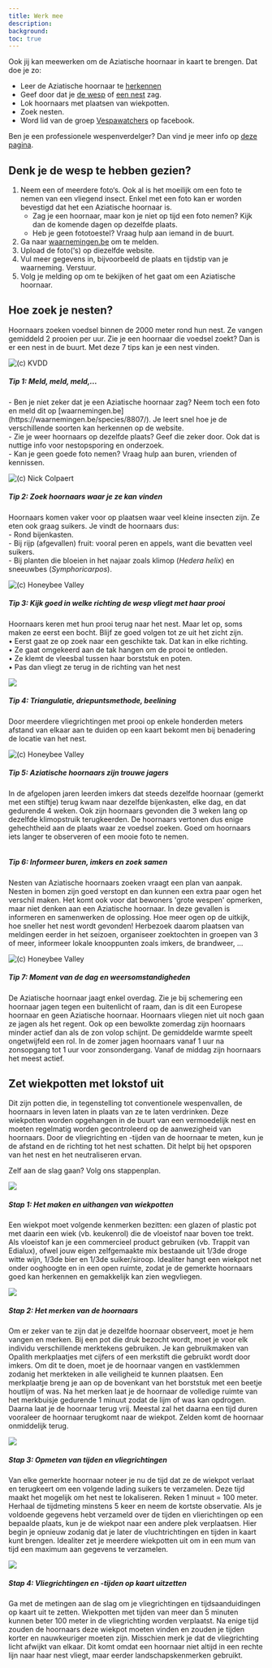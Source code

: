 ```yaml
---
title: Werk mee
description:
background:
toc: true
---
```


Ook jij kan meewerken om de Aziatische hoornaar in kaart te brengen. Dat doe je zo:

- Leer de Aziatische hoornaar te [herkennen](https://vespawatch.be/identification)
- Geef door dat je [de wesp](https://waarnemingen.be/species/8807/) of [een nest](https://vespawatch.be/report-nest/) zag.
- Lok hoornaars met plaatsen van wiekpotten. 
- Zoek nesten.
- Word lid van de  groep [Vespawatchers](https://www.facebook.com/groups/474218836579263/) op facebook.

Ben je een professionele wespenverdelger? Dan vind je meer info op [deze pagina](https://vespawatch.be/professional-eradicators/).

## Denk je de wesp te hebben gezien?

1. Neem een of meerdere foto‘s. Ook al is het moeilijk om een foto te nemen van een vliegend insect. Enkel met een foto kan er worden bevestigd dat het een Aziatische hoornaar is. 
    - Zag je een hoornaar, maar kon je niet op tijd een foto nemen? Kijk dan de komende dagen op dezelfde plaats. 
    -	Heb je geen fototoestel? Vraag hulp aan iemand in de buurt.
2. Ga naar [waarnemingen.be](https://waarnemingen.be/species/8807/) om te melden. 
3. Upload de foto(‘s) op diezelfde website.
4. Vul meer gegevens in, bijvoorbeeld de plaats en tijdstip van je waarneming. Verstuur.
5. Volg je melding op om te bekijken of het gaat om een Aziatische hoornaar.

## Hoe zoek je nesten?
Hoornaars zoeken voedsel binnen de 2000 meter rond hun nest. Ze vangen gemiddeld 2 prooien per uur. Zie je een hoornaar die voedsel zoekt? Dan is er een nest in de buurt. Met deze 7 tips kan je een nest vinden.

<div class="card theme-card-horizontal">
    <img title="(c) KVDD" src="/assets/images/get-involved-search-flying.jpeg">
    <div class="card-body">
        <h5 class="card-title">Tip 1: Meld, meld, meld,...</h5>
        <p class="card-text">- Ben je niet zeker dat je een Aziatische hoornaar zag? Neem toch een foto en meld dit op [waarnemingen.be](https://waarnemingen.be/species/8807/). Je leert snel hoe je de verschillende soorten kan herkennen op de website. <br>-	Zie je weer hoornaars op dezelfde plaats? Geef die zeker door. Ook dat is nuttige info voor nestopsporing en onderzoek.<br>- Kan je geen goede foto nemen? Vraag hulp aan buren, vrienden of kennissen.
</p>
    </div>
</div>

<div class="card theme-card-horizontal">
    <img title="(c) Nick Colpaert" src="/assets/images/get-involved-search-fruit.jpeg">
    <div class="card-body">
        <h5 class="card-title">Tip 2: Zoek hoornaars waar je ze kan vinden</h5>
        <p class="card-text">Hoornaars komen vaker voor op plaatsen waar veel kleine insecten zijn.  Ze eten ook graag suikers. Je vindt de hoornaars dus:<br>- Rond bijenkasten.<br>- Bij rijp (afgevallen) fruit: vooral peren en appels, want die bevatten veel suikers.<br>- Bij planten die bloeien in het najaar zoals klimop (<em>Hedera helix</em>) en sneeuwbes (<em>Symphoricarpos</em>).
</p>
    </div>
</div>

<div class="card theme-card-horizontal">
    <img title="(c) Honeybee Valley" src="/assets/images/get-involved-search-prey.jpeg">
    <div class="card-body">
        <h5 class="card-title">Tip 3: Kijk goed in welke richting de wesp vliegt met haar prooi</h5>
        <p class="card-text">Hoornaars keren met hun prooi terug naar het nest. Maar let op, soms maken ze eerst een bocht. Blijf ze goed volgen tot ze uit het zicht zijn.<br>• 	Eerst gaat ze op zoek naar een geschikte tak. Dat kan in elke richting.<br>• Ze gaat omgekeerd aan de tak hangen om de prooi te ontleden.<br>•	Ze klemt de vleesbal tussen haar borststuk en poten.<br>•	Pas dan vliegt ze terug in de richting van het nest 
 </p>
    </div>
</div>

<div class="card theme-card-horizontal">
    <img src="/assets/images/get-involved-search-triangulation.jpeg">
    <div class="card-body">
        <h5 class="card-title">Tip 4: Triangulatie, driepuntsmethode, beelining</h5>
        <p class="card-text">Door meerdere vliegrichtingen met prooi op enkele honderden meters afstand van elkaar aan te duiden op een kaart bekomt men bij benadering de locatie van het nest.</p>
    </div>
</div>

<div class="card theme-card-horizontal">
    <img title="(c) Honeybee Valley" src="/assets/images/get-involved-search-tube.jpeg">
    <div class="card-body">
        <h5 class="card-title">Tip 5: Aziatische hoornaars zijn trouwe jagers</h5>
        <p class="card-text">In de afgelopen jaren leerden imkers dat steeds dezelfde hoornaar (gemerkt met een stiftje) terug kwam naar dezelfde bijenkasten, elke dag, en dat gedurende 4 weken. Ook zijn hoornaars gevonden die 3 weken lang op dezelfde klimopstruik terugkeerden. De hoornaars vertonen dus enige gehechtheid aan de plaats waar ze voedsel zoeken. Goed om hoornaars iets langer te observeren of een mooie foto te nemen.</p>
    </div>
</div>

<div class="card theme-card-horizontal">
    <img title="" src="/assets/images/get-involved-search-people.jpeg">
    <div class="card-body">
        <h5 class="card-title">Tip 6: Informeer buren, imkers en zoek samen</h5>
        <p class="card-text">Nesten van Aziatische hoornaars zoeken vraagt een plan van aanpak. Nesten in bomen zijn goed verstopt en dan kunnen een extra paar ogen het verschil maken. Het komt ook voor dat bewoners 'grote wespen' opmerken, maar niet denken aan een Aziatische hoornaar. In deze gevallen is informeren en samenwerken de oplossing. Hoe meer ogen op de uitkijk, hoe sneller het nest wordt gevonden! Herbezoek daarom plaatsen van meldingen eerder in het seizoen, organiseer zoektochten in groepen van 3 of meer, informeer lokale knooppunten zoals imkers, de brandweer, ...</p>
    </div>
</div>

<div class="card theme-card-horizontal">
    <img title="(c) Honeybee Valley" src="/assets/images/get-involved-search-nest.jpeg">
    <div class="card-body">
        <h5 class="card-title">Tip 7: Moment van de dag en weersomstandigheden</h5>
        <p class="card-text">De Aziatische hoornaar jaagt enkel overdag. Zie je bij schemering een hoornaar jagen tegen een buitenlicht of raam, dan is dit een Europese hoornaar en geen Aziatische hoornaar. Hoornaars vliegen niet uit noch gaan ze jagen als het regent. Ook op een bewolkte zomerdag zijn hoornaars minder actief dan als de zon volop schijnt. De gemiddelde warmte speelt ongetwijfeld een rol. In de zomer jagen hoornaars vanaf 1 uur na zonsopgang tot 1 uur voor zonsondergang. Vanaf de middag zijn hoornaars het meest actief.</p>
    </div>
</div>

## Zet wiekpotten met lokstof uit

Dit zijn potten die, in tegenstelling tot conventionele wespenvallen, de hoornaars in leven laten in plaats van ze te laten verdrinken. Deze wiekpotten worden opgehangen in de buurt van een vermoedelijk nest en moeten regelmatig worden gecontroleerd op de aanwezigheid van hoornaars. Door de vliegrichting en -tijden van de hoornaar te meten, kun je de afstand en de richting tot het nest schatten. Dit helpt bij het opsporen van het nest en het neutraliseren ervan.

Zelf aan de slag gaan? Volg ons stappenplan.

<div class="card theme-card-horizontal">
    <img src="/assets/images/get-involved-bait-1.jpg">
    <div class="card-body">
        <h5 class="card-title">Stap 1: Het maken en uithangen van wiekpotten</h5>
        <p class="card-text">Een wiekpot moet volgende kenmerken bezitten: een glazen of plastic pot met daarin een wiek (vb. keukenrol) die de vloeistof naar boven toe trekt. Als vloeistof kan je een commercieel product gebruiken (vb. Trappit van Edialux), ofwel jouw eigen zelfgemaakte mix bestaande uit 1/3de droge witte wijn, 1/3de bier en 1/3de suiker/siroop. Idealiter hangt een wiekpot net onder ooghoogte en in een open ruimte, zodat je de gemerkte hoornaars goed kan herkennen en gemakkelijk kan zien wegvliegen.</p>
    </div>
</div>

<div class="card theme-card-horizontal">
    <img src="/assets/images/get-involved-search-tube.jpeg">
    <div class="card-body">
        <h5 class="card-title">Stap 2: Het merken van de hoornaars</h5>
        <p class="card-text">Om er zeker van te zijn dat je dezelfde hoornaar observeert, moet je hem vangen en merken. Bij een pot die druk bezocht wordt, moet je voor elk individu verschillende merktekens gebruiken. Je kan gebruikmaken van Opalith merkplaatjes met cijfers of een merkstift die gebruikt wordt door imkers. Om dit te doen, moet je de hoornaar vangen en vastklemmen zodanig het merkteken in alle veiligheid te kunnen plaatsen. Een merkplaatje breng je aan op de bovenkant van het borststuk met een beetje houtlijm of was. Na het merken laat je de hoornaar de volledige ruimte van het merkbuisje gedurende 1 minuut zodat de lijm of was kan opdrogen. Daarna laat je de hoornaar terug vrij. Meestal zal het daarna een tijd duren vooraleer de hoornaar terugkomt naar de wiekpot. Zelden komt de hoornaar onmiddelijk terug.</p>
    </div>
</div>

<div class="card theme-card-horizontal">
    <img src="/assets/images/get-involved-bait-2.jpg">
    <div class="card-body">
        <h5 class="card-title">Stap 3: Opmeten van tijden en vliegrichtingen</h5>
        <p class="card-text"> Van elke gemerkte hoornaar noteer je nu de tijd dat ze de wiekpot verlaat en terugkeert om een volgende lading suikers te verzamelen. Deze tijd maakt het mogelijk om het nest te lokaliseren. Reken 1 minuut = 100 meter. Herhaal de tijdmeting minstens 5 keer en neem de kortste observatie. Als je voldoende gegevens hebt verzameld over de tijden en vlierichtingen op een bepaalde plaats, kun je de wiekpot naar een andere plek verplaatsen. Hier begin je opnieuw zodanig dat je later de vluchtrichtingen en tijden in kaart kunt brengen. Idealiter zet je meerdere wiekpotten uit om in een mum van tijd een maximum aan gegevens te verzamelen.</p>
    </div>
</div>

<div class="card theme-card-horizontal">
    <img src="/assets/images/get-involved-bait-direction.jpg">
    <div class="card-body">
        <h5 class="card-title">Stap 4: Vliegrichtingen en -tijden op kaart uitzetten</h5>
        <p class="card-text"> Ga met de metingen aan de slag om je vliegrichtingen en tijdsaanduidingen op kaart uit te zetten. Wiekpotten met tijden van meer dan 5 minuten kunnen beter 100 meter in de vliegrichting worden verplaatst. Na enige tijd zouden de hoornaars deze wiekpot moeten vinden en zouden je tijden korter en nauwkeuriger moeten zijn. Misschien merk je dat de vliegrichting licht afwijkt van elkaar. Dit komt omdat een hoornaar niet altijd in een rechte lijn naar haar nest vliegt, maar eerder landschapskenmerken gebruikt.</p>
    </div>
</div>


